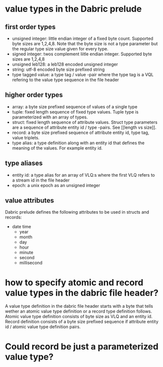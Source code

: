 # value types in the Dabric prelude
## first order types
- unsigned integer: little endian integer of a fixed byte count. Supported byte sizes are 1,2,4,8. Note that the byte size is not a type parameter but the regular type size value given for every type.
- signed integer: twos complement liitle endian integer. Supported byte sizes are 1,2,4,8 
- unsigned leb128: a leb128 encoded unsigned integer
- string: utf-8 encoded byte size prefixed string
- type tagged value: a type tag / value -pair where the type tag is a VQL refering to the value type sequence in the file header

## higher order types
- array: a byte size prefixed sequence of values of a single type
- tuple: fixed length sequence of fixed type values. Tuple type is parameterized with an array of types.
- struct: fixed length sequence of attribute values. Struct type parameters are a sequence  of attribute entity id / type -pairs. See [[length vs size]].
- record: a byte size prefixed sequence of attribute entity id, type tag, value triplets.
- type alias: a type definition along with an entity id that defines the meaning of the values. For example entity id.

## type aliases
- entity id: a type alias for an array of VLQ:s where the first VLQ refers to a stream id in the file header
- epoch: a unix epoch as an unsigned integer

## value attributes
Dabric prelude defines the following attributes to be used in structs and records:
- date time
	- year
	- month
	- day
	- hour
	- minute
	- second
	- millisecond

# how to specify atomic and record value types in the dabric file header?
A value type definition in the dabric file header starts with a byte that tells wether an atomic value type definition or a record type definition follows. Atomic value type definition consists of byte size as VLQ and an entity id. Record definition consists of a byte size prefixed sequence if attribute entity id / atomic value type definition pairs.

# Could record be just a parameterized value type?
